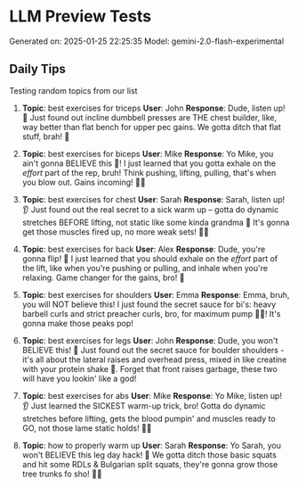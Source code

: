 # LLM Preview Tests
Generated on: 2025-01-25 22:25:35
Model: gemini-2.0-flash-experimental


## Daily Tips
Testing random topics from our list

1. **Topic**: best exercises for triceps
   **User**: John
   **Response**: Dude, listen up! 🤯 Just found out incline dumbbell presses are THE chest builder, like, way better than flat bench for upper pec gains. We gotta ditch that flat stuff, brah! 💪


2. **Topic**: best exercises for biceps
   **User**: Mike
   **Response**: Yo Mike, you ain't gonna BELIEVE this 🤯! I just learned that you gotta exhale on the *effort* part of the rep, bruh! Think pushing, lifting, pulling, that's when you blow out. Gains incoming! 💪💨


3. **Topic**: best exercises for chest
   **User**: Sarah
   **Response**: Sarah, listen up! 👂 Just found out the real secret to a sick warm up – gotta do dynamic stretches BEFORE lifting, not static like some kinda grandma 👵 It's gonna get those muscles fired up, no more weak sets! 💪🔥


4. **Topic**: best exercises for back
   **User**: Alex
   **Response**: Dude, you're gonna flip! 🤯 I just learned that you should exhale on the *effort* part of the lift, like when you're pushing or pulling, and inhale when you're relaxing. Game changer for the gains, bro! 💪


5. **Topic**: best exercises for shoulders
   **User**: Emma
   **Response**: Emma, bruh, you will NOT believe this! I just found the secret sauce for bi's: heavy barbell curls and strict preacher curls, bro, for maximum pump 💪😤! It's gonna make those peaks pop!


6. **Topic**: best exercises for legs
   **User**: John
   **Response**: Dude, you won't BELIEVE this! 🤯 Just found out the secret sauce for boulder shoulders - it's all about the lateral raises and overhead press, mixed in like creatine with your protein shake 💪. Forget that front raises garbage, these two will have you lookin' like a god!


7. **Topic**: best exercises for abs
   **User**: Mike
   **Response**: Yo Mike, listen up! 👂 Just learned the SICKEST warm-up trick, bro! Gotta do dynamic stretches before lifting, gets the blood pumpin' and muscles ready to GO, not those lame static holds! 💪😤


8. **Topic**: how to properly warm up
   **User**: Sarah
   **Response**: Yo Sarah, you won't BELIEVE this leg day hack! 🤯 We gotta ditch those basic squats and hit some RDLs & Bulgarian split squats, they're gonna grow those tree trunks fo sho! 💪🔥


